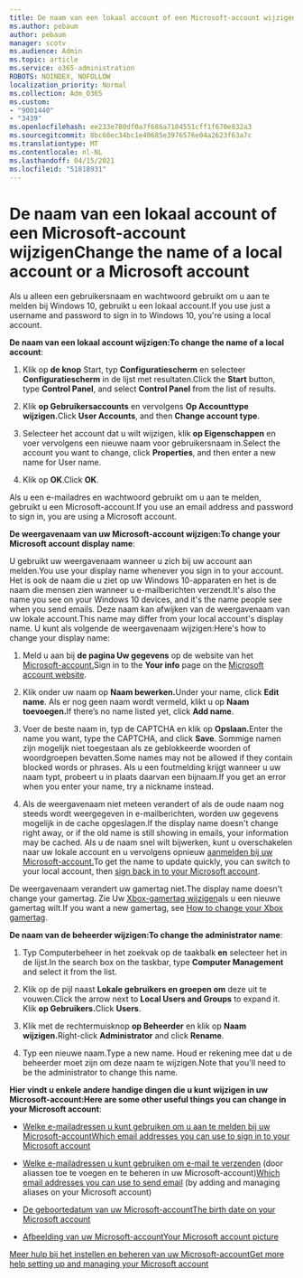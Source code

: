 ```yaml
---
title: De naam van een lokaal account of een Microsoft-account wijzigen
ms.author: pebaum
author: pebaum
manager: scotv
ms.audience: Admin
ms.topic: article
ms.service: o365-administration
ROBOTS: NOINDEX, NOFOLLOW
localization_priority: Normal
ms.collection: Adm_O365
ms.custom:
- "9001440"
- "3439"
ms.openlocfilehash: ee233e780df0a7f686a7104551cff1f670e832a3
ms.sourcegitcommit: 8bc60ec34bc1e40685e3976576e04a2623f63a7c
ms.translationtype: MT
ms.contentlocale: nl-NL
ms.lasthandoff: 04/15/2021
ms.locfileid: "51818931"
---
```

# <a name="change-the-name-of-a-local-account-or-a-microsoft-account"></a><span data-ttu-id="06793-102">De naam van een lokaal account of een Microsoft-account wijzigen</span><span class="sxs-lookup"><span data-stu-id="06793-102">Change the name of a local account or a Microsoft account</span></span>

<span data-ttu-id="06793-103">Als u alleen een gebruikersnaam en wachtwoord gebruikt om u aan te melden bij Windows 10, gebruikt u een lokaal account.</span><span class="sxs-lookup"><span data-stu-id="06793-103">If you use just a username and password to sign in to Windows 10, you're using a local account.</span></span> 

<span data-ttu-id="06793-104">**De naam van een lokaal account wijzigen:**</span><span class="sxs-lookup"><span data-stu-id="06793-104">**To change the name of a local account**:</span></span>

1. <span data-ttu-id="06793-105">Klik op **de knop** Start, typ **Configuratiescherm** en selecteer **Configuratiescherm** in de lijst met resultaten.</span><span class="sxs-lookup"><span data-stu-id="06793-105">Click the **Start** button, type **Control Panel**, and select **Control Panel** from the list of results.</span></span>

2. <span data-ttu-id="06793-106">Klik **op Gebruikersaccounts** en vervolgens **Op Accounttype wijzigen.**</span><span class="sxs-lookup"><span data-stu-id="06793-106">Click **User Accounts**, and then **Change account type**.</span></span>

3. <span data-ttu-id="06793-107">Selecteer het account dat u wilt wijzigen, klik **op Eigenschappen** en voer vervolgens een nieuwe naam voor gebruikersnaam in.</span><span class="sxs-lookup"><span data-stu-id="06793-107">Select the account you want to change, click **Properties**, and then enter a new name for User name.</span></span>

4. <span data-ttu-id="06793-108">Klik op **OK**.</span><span class="sxs-lookup"><span data-stu-id="06793-108">Click **OK**.</span></span>

<span data-ttu-id="06793-109">Als u een e-mailadres en wachtwoord gebruikt om u aan te melden, gebruikt u een Microsoft-account.</span><span class="sxs-lookup"><span data-stu-id="06793-109">If you use an email address and password to sign in, you are using a Microsoft account.</span></span>

<span data-ttu-id="06793-110">**De weergavenaam van uw Microsoft-account wijzigen:**</span><span class="sxs-lookup"><span data-stu-id="06793-110">**To change your Microsoft account display name**:</span></span>

<span data-ttu-id="06793-111">U gebruikt uw weergavenaam wanneer u zich bij uw account aan melden.</span><span class="sxs-lookup"><span data-stu-id="06793-111">You use your display name whenever you sign in to your account.</span></span> <span data-ttu-id="06793-112">Het is ook de naam die u ziet op uw Windows 10-apparaten en het is de naam die mensen zien wanneer u e-mailberichten verzendt.</span><span class="sxs-lookup"><span data-stu-id="06793-112">It's also the name you see on your Windows 10 devices, and it's the name people see when you send emails.</span></span> <span data-ttu-id="06793-113">Deze naam kan afwijken van de weergavenaam van uw lokale account.</span><span class="sxs-lookup"><span data-stu-id="06793-113">This name may differ from your local account's display name.</span></span> <span data-ttu-id="06793-114">U kunt als volgende de weergavenaam wijzigen:</span><span class="sxs-lookup"><span data-stu-id="06793-114">Here's how to change your display name:</span></span>

1. <span data-ttu-id="06793-115">Meld u aan bij **de pagina Uw gegevens** op de website van het [Microsoft-account.](https://account.microsoft.com/)</span><span class="sxs-lookup"><span data-stu-id="06793-115">Sign in to the **Your info** page on the [Microsoft account website](https://account.microsoft.com/).</span></span>

2. <span data-ttu-id="06793-116">Klik onder uw naam op **Naam bewerken.**</span><span class="sxs-lookup"><span data-stu-id="06793-116">Under your name, click **Edit name**.</span></span> <span data-ttu-id="06793-117">Als er nog geen naam wordt vermeld, klikt u op **Naam toevoegen.**</span><span class="sxs-lookup"><span data-stu-id="06793-117">If there’s no name listed yet, click **Add name**.</span></span> 

3. <span data-ttu-id="06793-118">Voer de beste naam in, typ de CAPTCHA en klik op **Opslaan.**</span><span class="sxs-lookup"><span data-stu-id="06793-118">Enter the name you want, type the CAPTCHA, and click **Save**.</span></span> <span data-ttu-id="06793-119">Sommige namen zijn mogelijk niet toegestaan als ze geblokkeerde woorden of woordgroepen bevatten.</span><span class="sxs-lookup"><span data-stu-id="06793-119">Some names may not be allowed if they contain blocked words or phrases.</span></span> <span data-ttu-id="06793-120">Als u een foutmelding krijgt wanneer u uw naam typt, probeert u in plaats daarvan een bijnaam.</span><span class="sxs-lookup"><span data-stu-id="06793-120">If you get an error when you enter your name, try a nickname instead.</span></span>

4. <span data-ttu-id="06793-121">Als de weergavenaam niet meteen verandert of als de oude naam nog steeds wordt weergegeven in e-mailberichten, worden uw gegevens mogelijk in de cache opgeslagen.</span><span class="sxs-lookup"><span data-stu-id="06793-121">If the display name doesn't change right away, or if the old name is still showing in emails, your information may be cached.</span></span> <span data-ttu-id="06793-122">Als u de naam snel wilt bijwerken, kunt u overschakelen naar uw lokale account en u vervolgens opnieuw [aanmelden bij uw Microsoft-account.](https://account.microsoft.com/)</span><span class="sxs-lookup"><span data-stu-id="06793-122">To get the name to update quickly, you can switch to your local account, then [sign back in to your Microsoft account](https://account.microsoft.com/).</span></span>

<span data-ttu-id="06793-123">De weergavenaam verandert uw gamertag niet.</span><span class="sxs-lookup"><span data-stu-id="06793-123">The display name doesn't change your gamertag.</span></span> <span data-ttu-id="06793-124">Zie Uw [Xbox-gamertag wijzigen](https://support.xbox.com/id-ID/account-management/change-xbox-live-gamertag)als u een nieuwe gamertag wilt.</span><span class="sxs-lookup"><span data-stu-id="06793-124">If you want a new gamertag, see [How to change your Xbox gamertag](https://support.xbox.com/id-ID/account-management/change-xbox-live-gamertag).</span></span>

<span data-ttu-id="06793-125">**De naam van de beheerder wijzigen:**</span><span class="sxs-lookup"><span data-stu-id="06793-125">**To change the administrator name**:</span></span>

1. <span data-ttu-id="06793-126">Typ Computerbeheer in het zoekvak op de taakbalk **en** selecteer het in de lijst.</span><span class="sxs-lookup"><span data-stu-id="06793-126">In the search box on the taskbar, type **Computer Management** and select it from the list.</span></span>

2. <span data-ttu-id="06793-127">Klik op de pijl naast **Lokale gebruikers en groepen om** deze uit te vouwen.</span><span class="sxs-lookup"><span data-stu-id="06793-127">Click the arrow next to **Local Users and Groups** to expand it.</span></span> <span data-ttu-id="06793-128">Klik **op Gebruikers.**</span><span class="sxs-lookup"><span data-stu-id="06793-128">Click **Users**.</span></span>

3. <span data-ttu-id="06793-129">Klik met de rechtermuisknop **op Beheerder** en klik op **Naam wijzigen.**</span><span class="sxs-lookup"><span data-stu-id="06793-129">Right-click **Administrator** and click **Rename**.</span></span>

4. <span data-ttu-id="06793-130">Typ een nieuwe naam.</span><span class="sxs-lookup"><span data-stu-id="06793-130">Type a new name.</span></span> <span data-ttu-id="06793-131">Houd er rekening mee dat u de beheerder moet zijn om deze naam te wijzigen.</span><span class="sxs-lookup"><span data-stu-id="06793-131">Note that you'll need to be the administrator to change this name.</span></span>

<span data-ttu-id="06793-132">**Hier vindt u enkele andere handige dingen die u kunt wijzigen in uw Microsoft-account:**</span><span class="sxs-lookup"><span data-stu-id="06793-132">**Here are some other useful things you can change in your Microsoft account**:</span></span>

- [<span data-ttu-id="06793-133">Welke e-mailadressen u kunt gebruiken om u aan te melden bij uw Microsoft-account</span><span class="sxs-lookup"><span data-stu-id="06793-133">Which email addresses you can use to sign in to your Microsoft account</span></span>](https://support.microsoft.com/help/4026162)

- <span data-ttu-id="06793-134">[Welke e-mailadressen u kunt gebruiken om e-mail te verzenden](https://support.microsoft.com/help/12407) (door aliassen toe te voegen en te beheren in uw Microsoft-account)</span><span class="sxs-lookup"><span data-stu-id="06793-134">[Which email addresses you can use to send email](https://support.microsoft.com/help/12407) (by adding and managing aliases on your Microsoft account)</span></span>

- [<span data-ttu-id="06793-135">De geboortedatum van uw Microsoft-account</span><span class="sxs-lookup"><span data-stu-id="06793-135">The birth date on your Microsoft account</span></span>](https://support.microsoft.com/help/12411)

- [<span data-ttu-id="06793-136">Afbeelding van uw Microsoft-account</span><span class="sxs-lookup"><span data-stu-id="06793-136">Your Microsoft account picture</span></span>](https://support.microsoft.com/help/4026790)

[<span data-ttu-id="06793-137">Meer hulp bij het instellen en beheren van uw Microsoft-account</span><span class="sxs-lookup"><span data-stu-id="06793-137">Get more help setting up and managing your Microsoft account</span></span>](https://support.microsoft.com/hub/4294457/microsoft-account-help#manage-account)